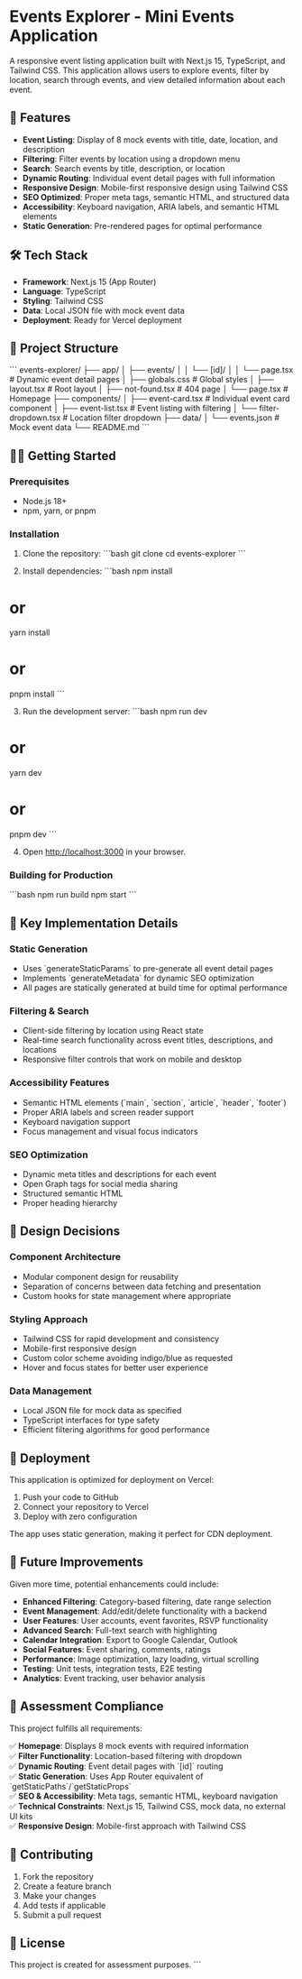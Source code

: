 # Events Explorer - Mini Events Application

A responsive event listing application built with Next.js 15, TypeScript, and Tailwind CSS. This application allows users to explore events, filter by location, search through events, and view detailed information about each event.

## 🚀 Features

- **Event Listing**: Display of 8 mock events with title, date, location, and description
- **Filtering**: Filter events by location using a dropdown menu
- **Search**: Search events by title, description, or location
- **Dynamic Routing**: Individual event detail pages with full information
- **Responsive Design**: Mobile-first responsive design using Tailwind CSS
- **SEO Optimized**: Proper meta tags, semantic HTML, and structured data
- **Accessibility**: Keyboard navigation, ARIA labels, and semantic HTML elements
- **Static Generation**: Pre-rendered pages for optimal performance

## 🛠 Tech Stack

- **Framework**: Next.js 15 (App Router)
- **Language**: TypeScript
- **Styling**: Tailwind CSS
- **Data**: Local JSON file with mock event data
- **Deployment**: Ready for Vercel deployment

## 📁 Project Structure

\`\`\`
events-explorer/
├── app/
│   ├── events/
│   │   └── [id]/
│   │       └── page.tsx          # Dynamic event detail pages
│   ├── globals.css               # Global styles
│   ├── layout.tsx               # Root layout
│   ├── not-found.tsx            # 404 page
│   └── page.tsx                 # Homepage
├── components/
│   ├── event-card.tsx           # Individual event card component
│   ├── event-list.tsx           # Event listing with filtering
│   └── filter-dropdown.tsx      # Location filter dropdown
├── data/
│   └── events.json              # Mock event data
└── README.md
\`\`\`

## 🏃‍♂️ Getting Started

### Prerequisites

- Node.js 18+ 
- npm, yarn, or pnpm

### Installation

1. Clone the repository:
\`\`\`bash
git clone <repository-url>
cd events-explorer
\`\`\`

2. Install dependencies:
\`\`\`bash
npm install
# or
yarn install
# or
pnpm install
\`\`\`

3. Run the development server:
\`\`\`bash
npm run dev
# or
yarn dev
# or
pnpm dev
\`\`\`

4. Open [http://localhost:3000](http://localhost:3000) in your browser.

### Building for Production

\`\`\`bash
npm run build
npm start
\`\`\`

## 🎯 Key Implementation Details

### Static Generation
- Uses \`generateStaticParams\` to pre-generate all event detail pages
- Implements \`generateMetadata\` for dynamic SEO optimization
- All pages are statically generated at build time for optimal performance

### Filtering & Search
- Client-side filtering by location using React state
- Real-time search functionality across event titles, descriptions, and locations
- Responsive filter controls that work on mobile and desktop

### Accessibility Features
- Semantic HTML elements (\`main\`, \`section\`, \`article\`, \`header\`, \`footer\`)
- Proper ARIA labels and screen reader support
- Keyboard navigation support
- Focus management and visual focus indicators

### SEO Optimization
- Dynamic meta titles and descriptions for each event
- Open Graph tags for social media sharing
- Structured semantic HTML
- Proper heading hierarchy

## 🎨 Design Decisions

### Component Architecture
- Modular component design for reusability
- Separation of concerns between data fetching and presentation
- Custom hooks for state management where appropriate

### Styling Approach
- Tailwind CSS for rapid development and consistency
- Mobile-first responsive design
- Custom color scheme avoiding indigo/blue as requested
- Hover and focus states for better user experience

### Data Management
- Local JSON file for mock data as specified
- TypeScript interfaces for type safety
- Efficient filtering algorithms for good performance

## 🚀 Deployment

This application is optimized for deployment on Vercel:

1. Push your code to GitHub
2. Connect your repository to Vercel
3. Deploy with zero configuration

The app uses static generation, making it perfect for CDN deployment.

## 🔮 Future Improvements

Given more time, potential enhancements could include:

- **Enhanced Filtering**: Category-based filtering, date range selection
- **Event Management**: Add/edit/delete functionality with a backend
- **User Features**: User accounts, event favorites, RSVP functionality
- **Advanced Search**: Full-text search with highlighting
- **Calendar Integration**: Export to Google Calendar, Outlook
- **Social Features**: Event sharing, comments, ratings
- **Performance**: Image optimization, lazy loading, virtual scrolling
- **Testing**: Unit tests, integration tests, E2E testing
- **Analytics**: Event tracking, user behavior analysis

## 📝 Assessment Compliance

This project fulfills all requirements:

✅ **Homepage**: Displays 8 mock events with required information  
✅ **Filter Functionality**: Location-based filtering with dropdown  
✅ **Dynamic Routing**: Event detail pages with \`[id]\` routing  
✅ **Static Generation**: Uses App Router equivalent of \`getStaticPaths\`/\`getStaticProps\`  
✅ **SEO & Accessibility**: Meta tags, semantic HTML, keyboard navigation  
✅ **Technical Constraints**: Next.js 15, Tailwind CSS, mock data, no external UI kits  
✅ **Responsive Design**: Mobile-first approach with Tailwind CSS  

## 🤝 Contributing

1. Fork the repository
2. Create a feature branch
3. Make your changes
4. Add tests if applicable
5. Submit a pull request

## 📄 License

This project is created for assessment purposes.
\`\`\`
